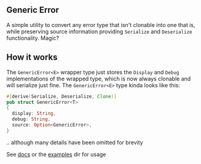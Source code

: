 ## Generic Error
A simple utility to convert any error type that isn't clonable into one that is,
while preserving source information providing `Serialize` and `Deserialize` functionality.
Magic?

## How it works
The `GenericError<E>` wrapper type just stores the `Display` and `Debug` implementations of the wrapped type,
which is now always clonable and will serialize just fine.
The `GenericError<E>` type kinda looks like this:
```rust
#[derive(Serialize, Deserialize, Clone)]
pub struct GenericError<T>
{
  display: String,
  debug: String,
  source: Option<GenericError>,
}
```
.. although many details have been omitted for brevity


See [docs](https://docs.rs/generic-error) or the
[examples](https://github.com/ActuallyHappening/YMap/tree/master/generic-error/examples) dir for usage
